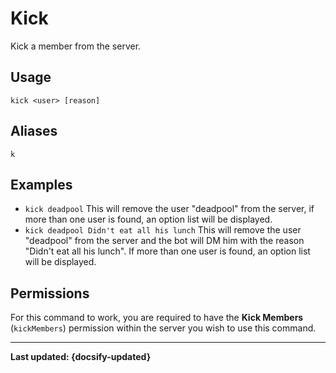 # Kick
Kick a member from the server.

## Usage
`kick <user> [reason]`

## Aliases
`k`

## Examples
- `kick deadpool` This will remove the user "deadpool" from the server, if more than one user is found, an option list will be displayed.
- `kick deadpool Didn't eat all his lunch` This will remove the user "deadpool" from the server and the bot will DM him with the reason "Didn't eat all his lunch". If more than one user is found, an option list will be displayed.

## Permissions
For this command to work, you are required to have the **Kick Members** (`kickMembers`)  permission within the server you wish to use this command.

----

**Last updated: {docsify-updated}**